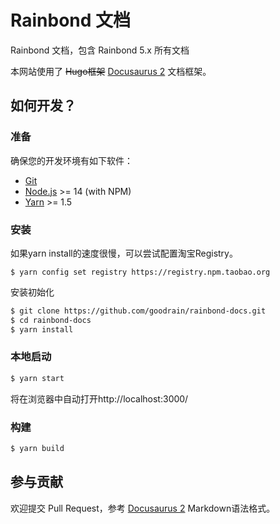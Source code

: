 # Rainbond 文档

Rainbond 文档，包含 Rainbond 5.x 所有文档

本网站使用了 ~~Hugo框架~~ [Docusaurus 2](https://docusaurus.io/) 文档框架。

## 如何开发？

### 准备

确保您的开发环境有如下软件：

- [Git](http://git-scm.com/)
- [Node.js](http://nodejs.org/) \>= 14 (with NPM)
- [Yarn](https://yarnpkg.com/en/docs/install) \>= 1.5

### 安装

如果yarn install的速度很慢，可以尝试配置淘宝Registry。

```
$ yarn config set registry https://registry.npm.taobao.org
```

安装初始化

```bash
$ git clone https://github.com/goodrain/rainbond-docs.git
$ cd rainbond-docs
$ yarn install
```

### 本地启动

```bash
$ yarn start
```

将在浏览器中自动打开http://localhost:3000/

### 构建

```bash
$ yarn build
```



## 参与贡献

欢迎提交 Pull Request，参考 [Docusaurus 2](https://docusaurus.io/) Markdown语法格式。
